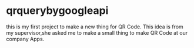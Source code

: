 # qrquerybygoogleapi

this is my first project to make a new thing for QR Code.
This idea is from my supervisor,she asked me to make a small thing to make QR Code at our company Apps.
